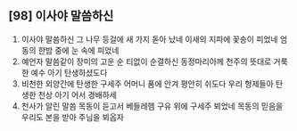 ## [98] 이사야 말씀하신

1) 이사야 말씀하신 그 나무 등걸에 새 가지 돋아 났네 이새의 지파에 꽃송이 피었네 엄동의 한밤 중에 눈 속에 피었네
2) 예언자 말씀같이 장미의 고운 순 티없이 순결하신 동정마리아께 천주의 뜻대로 거룩한 예수 아기 탄생하셨도다
3) 비천한 외양간에 탄생한 구세주 어머니 품에 안겨 평안히 쉬도다 우리 형제들아 탄생한 천상 아기 어서 경배하세
4) 천사가 알린 말씀 목동이 듣고서 베들레헴 구유 위에 구세주 뵈었네 목동의 믿음을 우리도 본을 받아 주님을 뵈옵자
